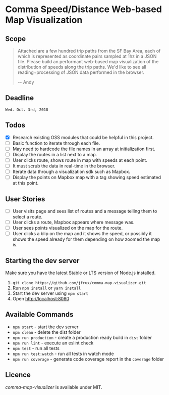 # Comma Speed/Distance Web-based Map Visualization

## Scope

> Attached are a few hundred trip paths from the SF Bay Area, each of which is represented as coordinate pairs sampled at 1hz in a JSON file. Please build an performant web-based map visualization of the distribution of speeds along the trip paths. We'd like to see all reading+processing of JSON data performed in the browser.
>
> -- Andy

## Deadline

`Wed. Oct. 3rd, 2018`


## Todos

- [x] Research existing OSS modules that could be helpful in this project.
- [ ] Basic function to iterate through each file.
- [ ] May need to hardcode the file names in an array at initialization first.
- [ ] Display the routes in a list next to a map.
- [ ] User clicks route, shows route in map with speeds at each point.
- [ ] It must scrub the data in real-time in the browser.
- [ ] Iterate data through a visualization sdk such as Mapbox.
- [ ] Display the points on Mapbox map with a tag showing speed estimated at this point.

## User Stories

- [ ] User visits page and sees list of routes and a message telling them to select a route.
- [ ] User clicks a route, Mapbox appears where message was.
- [ ] User sees points visualized on the map for the route.
- [ ] User clicks a blip on the map and it shows the speed, or possibly it shows the speed already for them depending on how zoomed the map is.

## Starting the dev server

Make sure you have the latest Stable or LTS version of Node.js installed.

1. `git clone https://github.com/jfrux/comma-map-visualizer.git`
2. Run `npm install` or `yarn install`
3. Start the dev server using `npm start`
3. Open [http://localhost:8080](http://localhost:8080)

## Available Commands

- `npm start` - start the dev server
- `npm clean` - delete the dist folder
- `npm run production` - create a production ready build in `dist` folder
- `npm run lint` - execute an eslint check
- `npm test` - run all tests
- `npm run test:watch` - run all tests in watch mode
- `npm run coverage` - generate code coverage report in the `coverage` folder

<!-- ## Vendor Exporting

You can export specific vendors in separate files and load them. All vendors should be included in `app/vendors` and will be exported in a `vendors` folder under `dist`. The main idea is to serve independent JavaScript and CSS libraries, though currently all file formats are supported.

! Don't forget to add the vendors in `app/index.html` and `build/index.html`.

## Code Coverage

The project is using the Jest Code Coverage tool. The reports are generated by running `npm run coverage`. All configurations are located in `package.json`, inside the `jest` object.

The coverage report consists of an HTML reporter, which can be viewed in the browser and some helper coverage files like the coverage json and xml file.

## Production code

Run `npm run production`. The production-ready code will be located under `dist` folder. -->

## Licence

_comma-map-visualizer_ is available under MIT.
